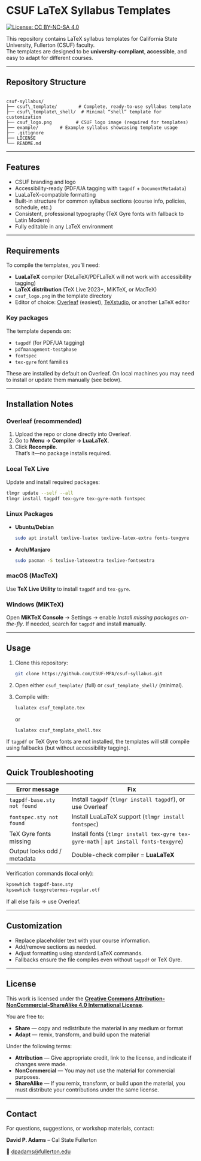 # CSUF LaTeX Syllabus Templates

[![License: CC BY-NC-SA 4.0](https://img.shields.io/badge/License-CC%20BY--NC--SA%204.0-lightgrey.svg)](https://creativecommons.org/licenses/by-nc-sa/4.0/)

This repository contains LaTeX syllabus templates for California State University, Fullerton (CSUF) faculty.  
The templates are designed to be **university-compliant**, **accessible**, and easy to adapt for different courses.

---

## Repository Structure

```

csuf-syllabus/
├── csuf\_template/        # Complete, ready-to-use syllabus template
├── csuf\_template\_shell/  # Minimal “shell” template for customization
├── csuf_logo.png         # CSUF logo image (required for templates)
├── example/        # Example syllabus showcasing template usage
├── .gitignore
├── LICENSE
└── README.md

````

---

## Features

- CSUF branding and logo
- Accessibility-ready (PDF/UA tagging with `tagpdf` + `DocumentMetadata`)
- LuaLaTeX-compatible formatting
- Built-in structure for common syllabus sections (course info, policies, schedule, etc.)
- Consistent, professional typography (TeX Gyre fonts with fallback to Latin Modern)
- Fully editable in any LaTeX environment

---

## Requirements

To compile the templates, you’ll need:

- **LuaLaTeX** compiler (XeLaTeX/PDFLaTeX will not work with accessibility tagging)
- **LaTeX distribution** (TeX Live 2023+, MiKTeX, or MacTeX)
- `csuf_logo.png` in the template directory
- Editor of choice: [Overleaf](https://www.overleaf.com/) (easiest), [TeXstudio](https://www.texstudio.org/), or another LaTeX editor

### Key packages

The template depends on:

- `tagpdf` (for PDF/UA tagging)
- `pdfmanagement-testphase`
- `fontspec`
- `tex-gyre` font families

These are installed by default on Overleaf. On local machines you may need to install or update them manually (see below).

---

## Installation Notes

### Overleaf (recommended)
1. Upload the repo or clone directly into Overleaf.  
2. Go to **Menu → Compiler → LuaLaTeX**.  
3. Click **Recompile**.  
That’s it—no package installs required.

### Local TeX Live

Update and install required packages:

```bash
tlmgr update --self --all
tlmgr install tagpdf tex-gyre tex-gyre-math fontspec
````

### Linux Packages

* **Ubuntu/Debian**

  ```bash
  sudo apt install texlive-luatex texlive-latex-extra fonts-texgyre
  ```
* **Arch/Manjaro**

  ```bash
  sudo pacman -S texlive-latexextra texlive-fontsextra
  ```

### macOS (MacTeX)

Use **TeX Live Utility** to install `tagpdf` and `tex-gyre`.

### Windows (MiKTeX)

Open **MiKTeX Console** → Settings → enable *Install missing packages on-the-fly*.
If needed, search for `tagpdf` and install manually.

---

## Usage

1. Clone this repository:

   ```bash
   git clone https://github.com/CSUF-MPA/csuf-syllabus.git
   ```
2. Open either `csuf_template/` (full) or `csuf_template_shell/` (minimal).
3. Compile with:

   ```bash
   lualatex csuf_template.tex
   ```

   or

   ```bash
   lualatex csuf_template_shell.tex
   ```

If `tagpdf` or TeX Gyre fonts are not installed, the templates will still compile using fallbacks (but without accessibility tagging).

---

## Quick Troubleshooting

| Error message               | Fix                                                                                   |
| --------------------------- | ------------------------------------------------------------------------------------- |
| `tagpdf-base.sty not found` | Install `tagpdf` (`tlmgr install tagpdf`), or use Overleaf                            |
| `fontspec.sty not found`    | Install LuaLaTeX support (`tlmgr install fontspec`)                                   |
| TeX Gyre fonts missing      | Install fonts (`tlmgr install tex-gyre tex-gyre-math` \| `apt install fonts-texgyre`) |
| Output looks odd / metadata | Double-check compiler = **LuaLaTeX**                                                  |

Verification commands (local only):

```bash
kpsewhich tagpdf-base.sty
kpsewhich texgyretermes-regular.otf
```

If all else fails → use Overleaf.

---

## Customization

* Replace placeholder text with your course information.
* Add/remove sections as needed.
* Adjust formatting using standard LaTeX commands.
* Fallbacks ensure the file compiles even without `tagpdf` or TeX Gyre.

---

## License

This work is licensed under the
**[Creative Commons Attribution-NonCommercial-ShareAlike 4.0 International License](LICENSE)**.

You are free to:

* **Share** — copy and redistribute the material in any medium or format
* **Adapt** — remix, transform, and build upon the material

Under the following terms:

* **Attribution** — Give appropriate credit, link to the license, and indicate if changes were made.
* **NonCommercial** — You may not use the material for commercial purposes.
* **ShareAlike** — If you remix, transform, or build upon the material, you must distribute your contributions under the same license.

---

## Contact

For questions, suggestions, or workshop materials, contact:

**David P. Adams** – Cal State Fullerton

📧 [dpadams@fullerton.edu](mailto:dpadams@fullerton.edu)